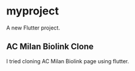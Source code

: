 # myproject

A new Flutter project.

## AC Milan Biolink Clone

I tried cloning AC Milan Biolink page using flutter.
